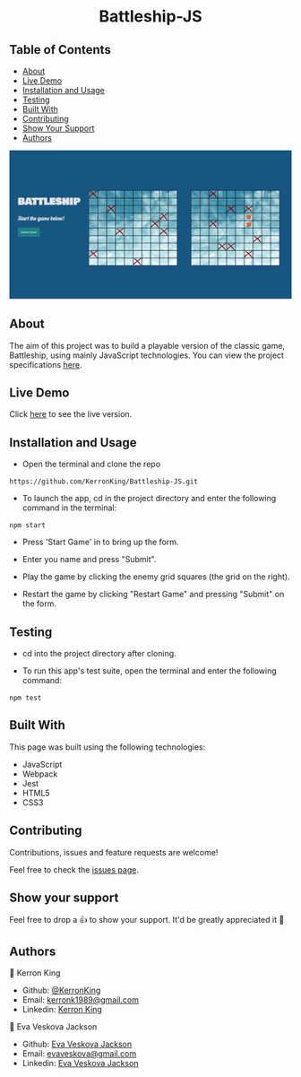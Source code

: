<h1 align="center">Battleship-JS</h1>

## Table of Contents
* [About](#About)
* [Live Demo](#demo)
* [Installation and Usage](#use)
* [Testing](#Testing)
* [Built With](#built)
* [Contributing](#Contributing)
* [Show Your Support](#show)
* [Authors](#Authors)

<p align="center">
  <img src="screencap.jpg">
</p>

## About

The aim of this project was to build a playable version of the classic game, Battleship, using mainly JavaScript technologies. You can view the project specifications [here](https://www.theodinproject.com/courses/javascript/lessons/battleship).

## Live Demo <span id="demo"></span>

Click [here](https://rawcdn.githack.com/KerronKing/Battleship-JS/56aac3cd696ecbe534c9d4430eeab7607ba826b0/dist/index.html) to see the live version.

## Installation and Usage <span id="use"></span>

* Open the terminal and clone the repo
```
https://github.com/KerronKing/Battleship-JS.git
```

* To launch the app, cd in the project directory and enter the following command in the terminal:
```
npm start
```

* Press 'Start Game' in to bring up the form.

* Enter you name and press "Submit".

* Play the game by clicking the enemy grid squares (the grid on the right).

* Restart the game by clicking "Restart Game" and pressing "Submit" on the form.

## Testing

* cd into the project directory after cloning.

* To run this app's test suite, open the terminal and enter the following command:
```
npm test
```

## Built With <span id="built"></span>

This page was built using the following technologies:
- JavaScript
- Webpack
- Jest
- HTML5
- CSS3

## Contributing

Contributions, issues and feature requests are welcome!

Feel free to check the [issues page](https://github.com/KerronKing/Battleship-JS/issues).

## Show your support <span id="show"></span>

Feel free to drop a :+1: to show your support. It'd be greatly appreciated it :pray:

## Authors

:bust_in_silhouette: Kerron King

* Github: [@KerronKing](https://github.com/KerronKing)
* Email: kerronk1989@gmail.com
* Linkedin: [Kerron King](linkedin.com/in/kerron-shawn-king)

:bust_in_silhouette: Eva Veskova Jackson

* Github: [Eva Veskova Jackson](https://github.com/evaveskova)
* Email: evaveskova@gmail.com
* Linkedin: [Eva Veskova Jackson](linkedin.com/in/evaveskova)

